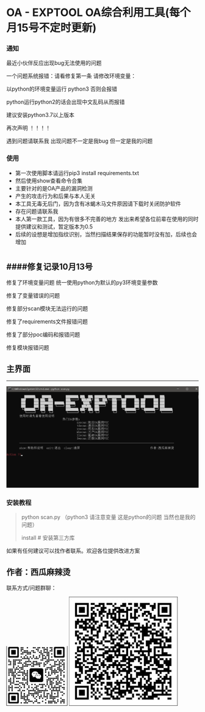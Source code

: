 # OA - EXPTOOL OA综合利用工具(每个月15号不定时更新)

### 通知
最近小伙伴反应出现bug无法使用的问题

一个问题系统报错：请看修复第一条
请修改环境变量：

以python的环境变量运行 python3 否则会报错

python运行python2的话会出现中文乱码从而报错

建议安装python3.7以上版本

再次声明 ！！！！

遇到问题请联系我 出现问题不一定是我bug 但一定是我的问题

### 使用

- 第一次使用脚本请运行pip3 install requirements.txt
- 然后使用show查看命令合集
- 主要针对的是OA产品的漏洞检测
- 产生的攻击行为和后果与本人无关
- 本工具无毒无后门，因为含有冰蝎木马文件原因请下载时关闭防护软件
- 存在问题请联系我
- 本人第一款工具，因为有很多不完善的地方 发出来希望各位前辈在使用的同时提供建议和测试，暂定版本为0.5
- 后续的设想是增加指纹识别，当然扫描结果保存的功能暂时没有加，后续也会增加
#



####修复记录10月13号
----

修复了环境变量问题 统一使用python为默认的py3环境变量参数

修复了变量错误的问题

修复部分scan模块无法运行的问题

修复了requirements文件报错问题

修复了部分poc编码和报错问题

修复模块报错问题
## 主界面

----
![cmd](readme/cmd.jpg)


### 安装教程
> python scan.py  （python3 请注意变量 这是python的问题 当然也是我的问题）
> 
> install # 安装第三方库
> 


如果有任何建议可以找作者联系。欢迎各位提供改进方案
## 作者：西瓜麻辣烫

联系方式/问题群聊：
 
![vx](readme/vx.jpg) ![ql](readme/ql.jpg)


